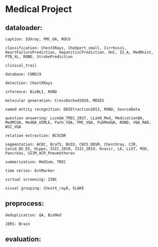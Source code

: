 # Medical Project

## dataloader:
    caption: IUXray, PMC_OA, ROCO

    classification: ChestXRays, CheXpert_small, Cirrhosis, HeartFailurePrediction, HepatitisCPrediction, HoC, IS_A, MedMnist, PTB_XL, ROND, StrokePrediction

    clinical_trail

    database: CORD19

    detection: ChestXRays

    inference: BioNLI, ROND

    molecular generation: CrossDocked2020, MOSES

    named entity recognition: DDIEtraction2013, ROND, SourceData

    question answering: LiveQA_TREC_2017, LLaVA_Med, MedicationQA, MedMCQA, MedQA_USMLE, Path_VQA, PMC_VQA, PubMedQA, ROND, VQA_RAD, WSI_VQA

    relation extraction: BC5CDR

    segmentation: ACDC, BraTS, BUID, CBIS_DDSM, ChestXray, CIR, Covid_QU_EX, Hippo, ISIC_2018, ISIC_2019, Kvasir, LA, LiST, MSD, Pancreas, SIIM_ACR_Pneumothorax

    summerization: MeQSum, TREC

    time series: ExtMarker

    virtual screening: ZINC

    visual grouping: ChestX_ray8, SLAKE

## preprocess:
    deduplication: QA, BioMed

    JERS: Brain

## evaluation: